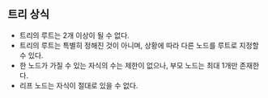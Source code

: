## 트리 상식

- 트리의 루트는 2개 이상이 될 수 없다.
- 트리의 루트는 특별히 정해진 것이 아니며, 상황에 따라 다른 노드를 루트로 지정할 수 있다.
- 한 노드가 가질 수 있는 자식의 수는 제한이 없으나, 부모 노드는 최대 1개만 존재한다.
- 리프 노드는 자식이 절대로 있을 수 없다.
